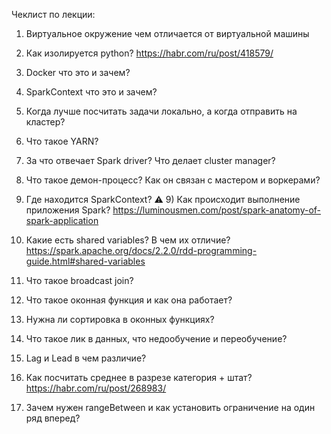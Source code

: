 
Чеклист по лекции:
1) Виртуальное окружение чем отличается от виртуальной машины
2) Как изолируется python?  https://habr.com/ru/post/418579/
2) Docker что это и зачем?
3) SparkContext что это и зачем?
4) Когда лучше посчитать задачи локально, а когда отправить на кластер?
5) Что такое YARN?
6) За что отвечает Spark driver? Что делает cluster manager?
7) Что такое демон-процесс? Как он связан с мастером и воркерами?
8) Где находится SparkContext? 
⚠️ 9) Как происходит выполнение приложения Spark?  https://luminousmen.com/post/spark-anatomy-of-spark-application
10) Какие есть shared variables? В чем их отличие? 
 https://spark.apache.org/docs/2.2.0/rdd-programming-guide.html#shared-variables

11) Что такое broadcast join?
12) Что такое оконная функция и как она работает?
13) Нужна ли сортировка в оконных функциях?
14) Что такое лик в данных, что недообучение и переобучение?
15) Lag и Lead в чем различие?
16) Как посчитать среднее в разрезе категория + штат? 
https://habr.com/ru/post/268983/
17) Зачем нужен rangeBetween и как установить ограничение на один ряд вперед?
